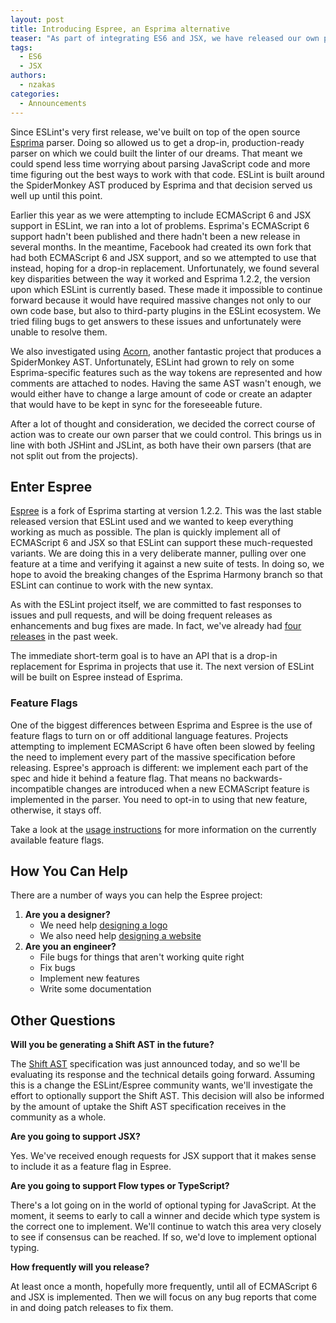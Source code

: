 ```yaml
---
layout: post
title: Introducing Espree, an Esprima alternative
teaser: "As part of integrating ES6 and JSX, we have released our own parser, Espree, based on Esprima. Feature flags have been introduced to configure language options while maintaining backwards compatibility. We also share how you can help and what we are planning for future releases."
tags:
  - ES6
  - JSX
authors:
  - nzakas
categories:
  - Announcements
---
```


Since ESLint's very first release, we've built on top of the open source [Esprima](http://esprima.org) parser. Doing so allowed us to get a drop-in, production-ready parser on which we could built the linter of our dreams. That meant we could spend less time worrying about parsing JavaScript code and more time figuring out the best ways to work with that code. ESLint is built around the SpiderMonkey AST produced by Esprima and that decision served us well up until this point.

Earlier this year as we were attempting to include ECMAScript 6 and JSX support in ESLint, we ran into a lot of problems. Esprima's ECMAScript 6 support hadn't been published and there hadn't been a new release in several months. In the meantime, Facebook had created its own fork that had both ECMAScript 6 and JSX support, and so we attempted to use that instead, hoping for a drop-in replacement. Unfortunately, we found several key disparities between the way it worked and Esprima 1.2.2, the version upon which ESLint is currently based. These made it impossible to continue forward because it would have required massive changes not only to our own code base, but also to third-party plugins in the ESLint ecosystem. We tried filing bugs to get answers to these issues and unfortunately were unable to resolve them.

We also investigated using [Acorn](http://marijnhaverbeke.nl/acorn/), another fantastic project that produces a SpiderMonkey AST. Unfortunately, ESLint had grown to rely on some Esprima-specific features such as the way tokens are represented and how comments are attached to nodes. Having the same AST wasn't enough, we would either have to change a large amount of code or create an adapter that would have to be kept in sync for the foreseeable future.

After a lot of thought and consideration, we decided the correct course of action was to create our own parser that we could control. This brings us in line with both JSHint and JSLint, as both have their own parsers (that are not split out from the projects).

## Enter Espree

[Espree](https://github.com/eslint/espree) is a fork of Esprima starting at version 1.2.2. This was the last stable released version that ESLint used and we wanted to keep everything working as much as possible. The plan is quickly implement all of ECMAScript 6 and JSX so that ESLint can support these much-requested variants. We are doing this in a very deliberate manner, pulling over one feature at a time and verifying it against a new suite of tests. In doing so, we hope to avoid the breaking changes of the Esprima Harmony branch so that ESLint can continue to work with the new syntax.

As with the ESLint project itself, we are committed to fast responses to issues and pull requests, and will be doing frequent releases as enhancements and bug fixes are made. In fact, we've already had [four releases](https://github.com/eslint/espree/releases) in the past week.

The immediate short-term goal is to have an API that is a drop-in replacement for Esprima in projects that use it. The next version of ESLint will be built on Espree instead of Esprima.

### Feature Flags

One of the biggest differences between Esprima and Espree is the use of feature flags to turn on or off additional language features. Projects attempting to implement ECMAScript 6 have often been slowed by feeling the need to implement every part of the massive specification before releasing. Espree's approach is different: we implement each part of the spec and hide it behind a feature flag. That means no backwards-incompatible changes are introduced when a new ECMAScript feature is implemented in the parser. You need to opt-in to using that new feature, otherwise, it stays off.

Take a look at the [usage instructions](https://github.com/eslint/espree#usage) for more information on the currently available feature flags.

## How You Can Help

There are a number of ways you can help the Espree project:

1. **Are you a designer?**
    * We need help [designing a logo](https://github.com/eslint/espree/issues/24)
    * We also need help [designing a website](https://github.com/eslint/espree/issues/25)
1. **Are you an engineer?**
    * File bugs for things that aren't working quite right
    * Fix bugs
    * Implement new features
    * Write some documentation

## Other Questions

**Will you be generating a Shift AST in the future?**

The [Shift AST](http://engineering.shapesecurity.com/2014/12/announcing-shift-javascript-ast.html) specification was just announced today, and so we'll be evaluating its response and the technical details going forward. Assuming this is a change the ESLint/Espree community wants, we'll investigate the effort to optionally support the Shift AST. This decision will also be informed by the amount of uptake the Shift AST specification receives in the community as a whole.

**Are you going to support JSX?**

Yes. We've received enough requests for JSX support that it makes sense to include it as a feature flag in Espree.

**Are you going to support Flow types or TypeScript?**

There's a lot going on in the world of optional typing for JavaScript. At the moment, it seems to early to call a winner and decide which type system is the correct one to implement. We'll continue to watch this area very closely to see if consensus can be reached. If so, we'd love to implement optional typing.

**How frequently will you release?**

At least once a month, hopefully more frequently, until all of ECMAScript 6 and JSX is implemented. Then we will focus on any bug reports that come in and doing patch releases to fix them.
